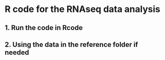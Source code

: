# R code for the RNAseq data analysis
## 1. Run the code in Rcode
## 2. Using the data in the reference folder if needed
